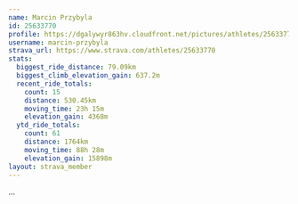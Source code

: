 ```yaml
---
name: Marcin Przybyla
id: 25633770
profile: https://dgalywyr863hv.cloudfront.net/pictures/athletes/25633770/12947173/2/large.jpg
username: marcin-przybyla
strava_url: https://www.strava.com/athletes/25633770
stats:
  biggest_ride_distance: 79.09km
  biggest_climb_elevation_gain: 637.2m
  recent_ride_totals:
    count: 15
    distance: 530.45km
    moving_time: 23h 15m
    elevation_gain: 4368m
  ytd_ride_totals:
    count: 61
    distance: 1764km
    moving_time: 88h 28m
    elevation_gain: 15898m
layout: strava_member
--- 
```

...
